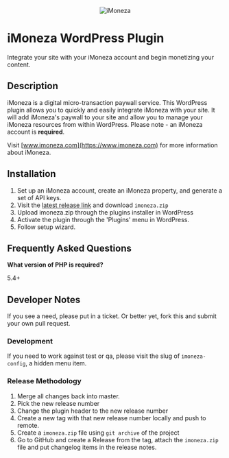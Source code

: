 <p align="center">
  <img src="https://github.com/iMoneza/wordpress-imoneza/blob/master/assets/images/logo-rectangle.jpg?raw=true" alt="iMoneza"/>
</p>

# iMoneza WordPress Plugin

Integrate your site with your iMoneza account and begin monetizing your content.

## Description

iMoneza is a digital micro-transaction paywall service. This WordPress plugin allows you to quickly and easily integrate
iMoneza with your site. It will add iMoneza's paywall to your site and allow you to manage your iMoneza resources from
within WordPress.  Please note - an iMoneza account is **required**.

Visit [www.imoneza.com](https://www.imoneza.com) for more information about iMoneza.

## Installation

1. Set up an iMoneza account, create an iMoneza property, and generate a set of API keys.
2. Visit the [latest release link](https://github.com/iMoneza/wordpress-imoneza/releases/latest) and download `imoneza.zip` 
3. Upload imoneza.zip through the plugins installer in WordPress
4. Activate the plugin through the 'Plugins' menu in WordPress.
5. Follow setup wizard.

## Frequently Asked Questions

**What version of PHP is required?**

5.4+

## Developer Notes

If you see a need, please put in a ticket.  Or better yet, fork this and submit your own pull request.

### Development

If you need to work against test or qa, please visit the slug of `imoneza-config`, a hidden menu item.

### Release Methodology

1. Merge all changes back into master.
2. Pick the new release number
3. Change the plugin header to the new release number
4. Create a new tag with that new release number locally and push to remote.
5. Create a `imoneza.zip` file using `git archive` of the project
6. Go to GitHub and create a Release from the tag, attach the `imoneza.zip` file and put changelog items in the release notes.
